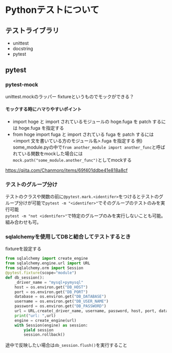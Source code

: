 # Pythonテストについて

## テストライブラリ
- unittest
- docstring
- pytest

## pytest

### pytest-mock
unittest.mockのラッパー
fixtureというものでモックができる？

#### モックする時にハマりやすいポイント
- import hoge と import されているモジュールの hoge.fuga を patch するには hoge.fuga を指定する
- from hoge import fuga と import されている fuga を patch するには <import 文を書いている方のモジュール名>.fuga を指定する
例) some_module.pyの中で`from another_module import another_func`と呼ばれている関数をmockした場合には
`mock.path("some_module.another_func")`としてmockする

https://qiita.com/Chanmoro/items/69f401ddbe41e818a8cf

### テストのグループ分け

テストのクラスや関数の前に`@pytest.mark.<identifer>`をつけるとテストのグループ分けが可能で`pytest -m "<identifer>"`でそのグループのテストのみを実行可能  
`pytest -m "not <identifer>"`で特定のグループのみを実行しないことも可能。組み合わせも可。

### sqlalchemyを使用してDBと結合してテストするとき

fixtureを設定する
```python
from sqlalchemy import create_engine
from sqlalchemy.engine.url import URL
from sqlalchemy.orm import Session
@pytest.fixture(scope="module")
def db_session():
    _driver_name = "mysql+pymysql"
    host = os.environ.get("DB_HOST")
    port = os.environ.get("DB_PORT")
    database = os.environ.get("DB_DATABASE")
    username = os.environ.get("DB_USER_NAME")
    password = os.environ.get("DB_PASSWORD")
    url = URL.create(_driver_name, username, password, host, port, database)
    print("url: ",url)
    engine = create_engine(url)
    with Session(engine) as session:
        yield session
        session.rollback()
```

途中で反映したい場合は`db_session.flush()`を実行すること
